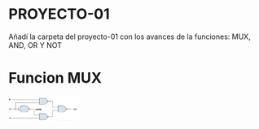 # PROYECTO-01
Añadí la carpeta del proyecto-01 con los avances de la funciones: MUX, AND, OR Y NOT
<h1>Funcion MUX</h1>
<img style="height:50px" src="./diagramas/MUX.png">
